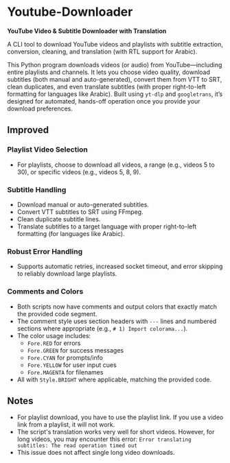 # Youtube-Downloader

**YouTube Video & Subtitle Downloader with Translation**

A CLI tool to download YouTube videos and playlists with subtitle extraction, conversion, cleaning, and translation (with RTL support for Arabic).

This Python program downloads videos (or audio) from YouTube—including entire playlists and channels. It lets you choose video quality, download subtitles (both manual and auto-generated), convert them from VTT to SRT, clean duplicates, and even translate subtitles (with proper right-to-left formatting for languages like Arabic). Built using `yt-dlp` and `googletrans`, it’s designed for automated, hands-off operation once you provide your download preferences.

## Improved

### **Playlist Video Selection**
- For playlists, choose to download all videos, a range (e.g., videos 5 to 30), or specific videos (e.g., videos 5, 8, 9).

### **Subtitle Handling**
- Download manual or auto-generated subtitles.
- Convert VTT subtitles to SRT using FFmpeg.
- Clean duplicate subtitle lines.
- Translate subtitles to a target language with proper right-to-left formatting (for languages like Arabic).

### **Robust Error Handling**
- Supports automatic retries, increased socket timeout, and error skipping to reliably download large playlists.

### **Comments and Colors**
- Both scripts now have comments and output colors that exactly match the provided code segment.
- The comment style uses section headers with `---` lines and numbered sections where appropriate (e.g., `# 1) Import colorama...`).
- The color usage includes:
  - `Fore.RED` for errors
  - `Fore.GREEN` for success messages
  - `Fore.CYAN` for prompts/info
  - `Fore.YELLOW` for user input cues
  - `Fore.MAGENTA` for filenames
- All with `Style.BRIGHT` where applicable, matching the provided code.

## Notes
- For playlist download, you have to use the playlist link. If you use a video link from a playlist, it will not work.
- The script's translation works very well for short videos. However, for long videos, you may encounter this error:
```Error translating subtitles: The read operation timed out```
- This issue does not affect single long video downloads.









